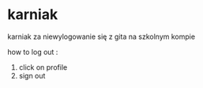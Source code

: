 # karniak
karniak za niewylogowanie się z gita na szkolnym kompie

how to log out : 
1. click on profile
2. sign out
